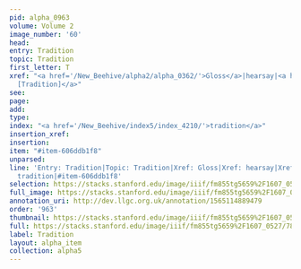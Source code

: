 ```yaml
---
pid: alpha_0963
volume: Volume 2
image_number: '60'
head: 
entry: Tradition
topic: Tradition
first_letter: T
xref: "<a href='/New_Beehive/alpha2/alpha_0362/'>Gloss</a>|hearsay|<a href='/New_Beehive/toc/toc2_118/'>484
  [Tradition]</a>"
see: 
page: 
add: 
type: 
index: "<a href='/New_Beehive/index5/index_4210/'>tradition</a>"
insertion_xref: 
insertion: 
item: "#item-606ddb1f8"
unparsed: 
line: 'Entry: Tradition|Topic: Tradition|Xref: Gloss|Xref: hearsay|Xref: 484 [Tradition]|Index:
  tradition|#item-606ddb1f8'
selection: https://stacks.stanford.edu/image/iiif/fm855tg5659%2F1607_0527/789,552,3000,488/full/0/default.jpg
full_image: https://stacks.stanford.edu/image/iiif/fm855tg5659%2F1607_0527/full/full/0/default.jpg
annotation_uri: http://dev.llgc.org.uk/annotation/1565114889479
order: '963'
thumbnail: https://stacks.stanford.edu/image/iiif/fm855tg5659%2F1607_0527/789,552,600,180/250,/0/default.jpg
full: https://stacks.stanford.edu/image/iiif/fm855tg5659%2F1607_0527/789,552,3000,488/full/0/default.jpg
label: Tradition
layout: alpha_item
collection: alpha5
---
```

